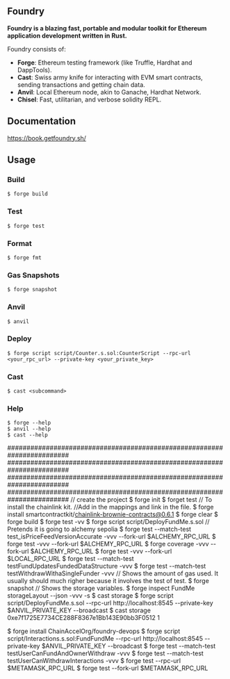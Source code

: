 ## Foundry

**Foundry is a blazing fast, portable and modular toolkit for Ethereum application development written in Rust.**

Foundry consists of:

- **Forge**: Ethereum testing framework (like Truffle, Hardhat and DappTools).
- **Cast**: Swiss army knife for interacting with EVM smart contracts, sending transactions and getting chain data.
- **Anvil**: Local Ethereum node, akin to Ganache, Hardhat Network.
- **Chisel**: Fast, utilitarian, and verbose solidity REPL.

## Documentation

https://book.getfoundry.sh/

## Usage

### Build

```shell
$ forge build
```

### Test

```shell
$ forge test
```

### Format

```shell
$ forge fmt
```

### Gas Snapshots

```shell
$ forge snapshot
```

### Anvil

```shell
$ anvil
```

### Deploy

```shell
$ forge script script/Counter.s.sol:CounterScript --rpc-url <your_rpc_url> --private-key <your_private_key>
```

### Cast

```shell
$ cast <subcommand>
```

### Help

```shell
$ forge --help
$ anvil --help
$ cast --help
```

########################################################################
########################################################################
########################################################################
########################################################################
// create the project
$ forge init
$ forget test
// To install the chainlink kit. //Add in the mappings and link in the file.
$ forge install smartcontractkit/chainlink-brownie-contracts@0.6.1
$ forge clear
$ forge build
$ forge test -vv
$ forge script script/DeployFundMe.s.sol
// Pretends it is going to alchemy sepolia
$ forge test --match-test test_isPriceFeedVersionAccurate -vvv --fork-url $ALCHEMY_RPC_URL
$ forge test -vvv --fork-url $ALCHEMY_RPC_URL
$ forge coverage -vvv --fork-url $ALCHEMY_RPC_URL
$ forge test -vvv --fork-url $LOCAL_RPC_URL
$ forge test --match-test testFundUpdatesFundedDataStructure -vvv
$ forge test --match-test testWithdrawWithaSingleFunder -vvv
// Shows the amount of gas used. It usually should much righer because it involves the test of test.
$ forge snapshot
// Shows the storage variables.
$ forge inspect FundMe storageLayout --json -vvv -s
$ cast storage
$ forge script script/DeployFundMe.s.sol --rpc-url http://localhost:8545 --private-key $ANVIL_PRIVATE_KEY --broadcast
$ cast storage 0xe7f1725E7734CE288F8367e1Bb143E90bb3F0512 1

$ forge install ChainAccelOrg/foundry-devops
$ forge script script/Interactions.s.sol:FundFundMe --rpc-url http://localhost:8545 --private-key $ANVIL_PRIVATE_KEY --broadcast
$ forge test --match-test testUserCanFundAndOwnerWithdraw -vvv
$ forge test --match-test testUserCanWithdrawInteractions -vvv
$ forge test --rpc-url $METAMASK_RPC_URL
$ forge test --fork-url $METAMASK_RPC_URL
